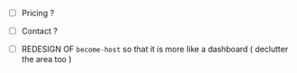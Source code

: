 - [ ] Pricing ?
- [ ] Contact ?

- [ ] REDESIGN OF `become-host` so that it is more like a dashboard ( declutter the area too )
